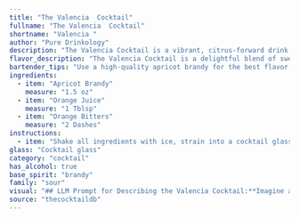 ```yaml
---
title: "The Valencia  Cocktail"
fullname: "The Valencia  Cocktail"
shortname: "Valencia "
author: "Pure Drinkology"
description: "The Valencia Cocktail is a vibrant, citrus-forward drink belonging to the Sour family. It likely originated in the early 20th century, drawing inspiration from the popular Sidecar, with its base of brandy and citrus. The orange bitters add a subtle, aromatic complexity. "
flavor_description: "The Valencia Cocktail is a delightful blend of sweet and tart.  Apricot brandy brings a rich, fruity sweetness with subtle notes of stone fruit.  Orange juice offers refreshing acidity, while orange bitters add a touch of complexity and a subtle herbal nuance.  The result is a balanced, flavorful cocktail that's perfect for a sunny afternoon or a celebratory toast. "
bartender_tips: "Use a high-quality apricot brandy for the best flavor.  Freshly squeezed orange juice is key, and don't skimp on the bitters – they add complexity. Shake well with ice to chill thoroughly, then strain into a chilled coupe glass. Garnish with an orange twist for a classic touch. "
ingredients:
  - item: "Apricot Brandy"
    measure: "1.5 oz"
  - item: "Orange Juice"
    measure: "1 Tblsp"
  - item: "Orange Bitters"
    measure: "2 Dashes"
instructions:
  - item: "Shake all ingredients with ice, strain into a cocktail glass, and serve."
glass: "Cocktail glass"
category: "cocktail"
has_alcohol: true
base_spirit: "brandy"
family: "sour"
visual: "## LLM Prompt for Describing the Valencia Cocktail:**Imagine a classic cocktail glass, filled to the brim with a vibrant, sunny orange hue. The liquid shimmers with a gentle, almost imperceptible sparkle, hinting at the subtle sweetness of the apricot brandy within. A thin, pale orange peel curls gracefully along the rim, adding a touch of elegance and releasing a fragrant aroma of citrus and spice. The cocktail itself appears incredibly smooth and inviting, with a hint of froth at the top that suggests a delicate sweetness balanced by a subtle bitter note.** **Bonus Prompt:*** **For a more nuanced description, consider the age and quality of the apricot brandy. A younger brandy might have a lighter color, while an older one could have a richer, amber tone.  * **Mention the texture of the ice used.  Is it crushed, cubed, or a combination? How does this influence the overall appearance and mouthfeel?** * **Describe the glass itself. Is it a traditional coupe, a martini glass, or something else entirely?** "
source: "thecocktaildb"
---
```


